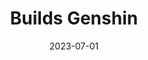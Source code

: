 ---
date: 2023-07-01
title: Builds Genshin
desc: 'Builds Genshin is a project to put into practice my knowledge of Astro.build, Tailwind CSS and content management with Markdown.
This website is about character guides for a game I used to play, which is Genshin Imapct.'
skills: ['Astro.build', 'HTML5', 'Tailwind CSS', 'JavaScript', 'Markdown']
demoLink: 'https://buildsgenshin.com/'
sourceLink: ''
image: /images/projects/builds-genshin.png
---